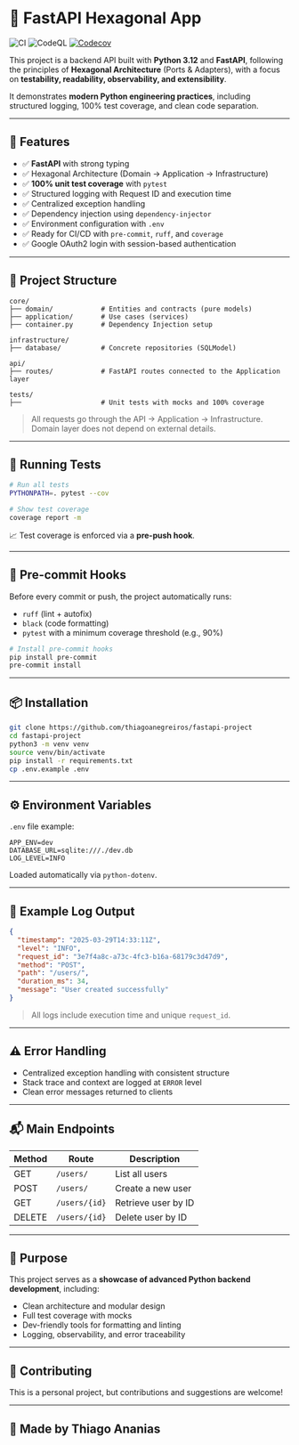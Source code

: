 # 🐍 FastAPI Hexagonal App

![CI](https://github.com/thiagoanegreiros/fastapi-project/actions/workflows/ci.yml/badge.svg)
![CodeQL](https://github.com/thiagoanegreiros/fastapi-project/actions/workflows/codeql.yml/badge.svg)
[![Codecov](https://codecov.io/gh/thiagoanegreiros/fastapi-project/branch/main/graph/badge.svg)](https://codecov.io/gh/thiagoanegreiros/fastapi-project)

This project is a backend API built with **Python 3.12** and **FastAPI**, following the principles of **Hexagonal Architecture** (Ports & Adapters), with a focus on **testability, readability, observability, and extensibility**.

It demonstrates **modern Python engineering practices**, including structured logging, 100% test coverage, and clean code separation.

---

## 🚀 Features 

- ✅ **FastAPI** with strong typing
- ✅ Hexagonal Architecture (Domain → Application → Infrastructure)
- ✅ **100% unit test coverage** with `pytest`
- ✅ Structured logging with Request ID and execution time
- ✅ Centralized exception handling
- ✅ Dependency injection using `dependency-injector`
- ✅ Environment configuration with `.env`
- ✅ Ready for CI/CD with `pre-commit`, `ruff`, and `coverage`
- ✅ Google OAuth2 login with session-based authentication


---

## 🧱 Project Structure

```
core/
├── domain/            # Entities and contracts (pure models)
├── application/       # Use cases (services)
├── container.py       # Dependency Injection setup

infrastructure/
├── database/          # Concrete repositories (SQLModel)

api/
├── routes/            # FastAPI routes connected to the Application layer

tests/
├──                    # Unit tests with mocks and 100% coverage
```

> All requests go through the API → Application → Infrastructure. Domain layer does not depend on external details.

---

## 🧪 Running Tests

```bash
# Run all tests
PYTHONPATH=. pytest --cov

# Show test coverage
coverage report -m
```

📈 Test coverage is enforced via a **pre-push hook**.

---

## 🔐 Pre-commit Hooks

Before every commit or push, the project automatically runs:

- `ruff` (lint + autofix)
- `black` (code formatting)
- `pytest` with a minimum coverage threshold (e.g., 90%)

```bash
# Install pre-commit hooks
pip install pre-commit
pre-commit install
```

---

## 📦 Installation

```bash
git clone https://github.com/thiagoanegreiros/fastapi-project
cd fastapi-project
python3 -m venv venv
source venv/bin/activate
pip install -r requirements.txt
cp .env.example .env
```

---

## ⚙️ Environment Variables

`.env` file example:

```env
APP_ENV=dev
DATABASE_URL=sqlite:///./dev.db
LOG_LEVEL=INFO
```

Loaded automatically via `python-dotenv`.

---

## 📄 Example Log Output

```json
{
  "timestamp": "2025-03-29T14:33:11Z",
  "level": "INFO",
  "request_id": "3e7f4a8c-a73c-4fc3-b16a-68179c3d47d9",
  "method": "POST",
  "path": "/users/",
  "duration_ms": 34,
  "message": "User created successfully"
}
```

> All logs include execution time and unique `request_id`.

---

## ⚠️ Error Handling

- Centralized exception handling with consistent structure
- Stack trace and context are logged at `ERROR` level
- Clean error messages returned to clients

---

## 📬 Main Endpoints

| Method | Route          | Description               |
|--------|----------------|---------------------------|
| GET    | `/users/`      | List all users            |
| POST   | `/users/`      | Create a new user         |
| GET    | `/users/{id}`  | Retrieve user by ID       |
| DELETE | `/users/{id}`  | Delete user by ID         |

---

## 🧠 Purpose

This project serves as a **showcase of advanced Python backend development**, including:

- Clean architecture and modular design
- Full test coverage with mocks
- Dev-friendly tools for formatting and linting
- Logging, observability, and error traceability

---

## 🤝 Contributing

This is a personal project, but contributions and suggestions are welcome!

---

## 🐍 Made by Thiago Ananias
